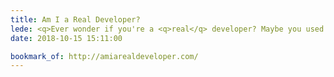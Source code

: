 ```yaml
---
title: Am I a Real Developer?
lede: <q>Ever wonder if you're a <q>real</q> developer? Maybe you used a tool before or wrote code that wasn't <q>real</q> code. Take the quiz and find out.</q>
date: 2018-10-15 15:11:00

bookmark_of: http://amiarealdeveloper.com/
---
```


